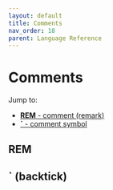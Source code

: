 ```yaml
---
layout: default
title: Comments
nav_order: 18
parent: Language Reference
---
```


# Comments

Jump to:

- [**REM** - comment (remark)](#rem)
- [**`** - comment symbol](#-backtick)


## REM

## ` (backtick)